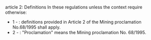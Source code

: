 article 2: Definitions
In these regulations unless the context require otherwise:
<ul>
			<li>1 - : definitions provided in Article 2 of the Mining proclamation No.68&#x2F;1995 shall apply.<ul>
			</ul></li>			<li>2 - : &quot;Proclamation&quot; means the Mining proclamation No. 68&#x2F;1995.<ul>
			</ul></li></ul>
